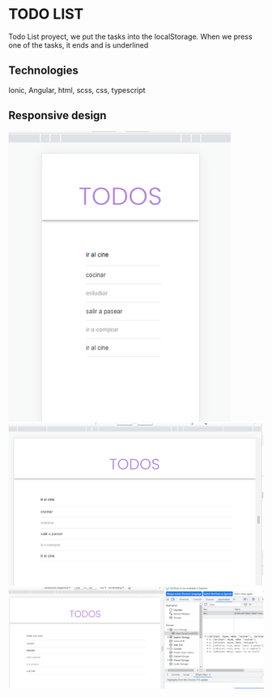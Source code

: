# TODO LIST

Todo List proyect, we put the tasks into the localStorage. When we press one of the tasks, it ends and is underlined

## Technologies
Ionic, Angular, html, scss, css, typescript

## Responsive design
![Alt text](image.png)
![Alt text](image-1.png)
![Alt text](image-2.png)
